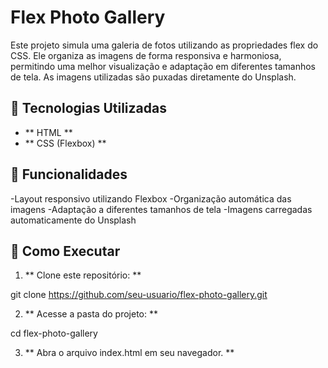 # Flex Photo Gallery

Este projeto simula uma galeria de fotos utilizando as propriedades flex do CSS. Ele organiza as imagens de forma responsiva e harmoniosa, permitindo uma melhor visualização e adaptação em diferentes tamanhos de tela. As imagens utilizadas são puxadas diretamente do Unsplash.

## 📌 Tecnologias Utilizadas

- ** HTML **
- ** CSS (Flexbox) **

## 🎯 Funcionalidades

-Layout responsivo utilizando Flexbox
-Organização automática das imagens
-Adaptação a diferentes tamanhos de tela
-Imagens carregadas automaticamente do Unsplash

## 🚀 Como Executar

1. ** Clone este repositório: **

git clone https://github.com/seu-usuario/flex-photo-gallery.git

2. ** Acesse a pasta do projeto: **

cd flex-photo-gallery

3. ** Abra o arquivo index.html em seu navegador. **
